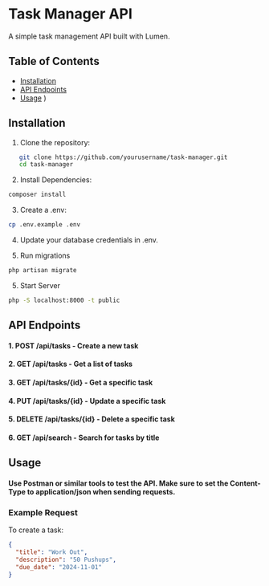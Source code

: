 # Task Manager API

A simple task management API built with Lumen.

## Table of Contents

- [Installation](#installation)
- [API Endpoints](#api-endpoints)
- [Usage](#usage)
)

## Installation

1. Clone the repository:

```bash
   git clone https://github.com/yourusername/task-manager.git
   cd task-manager
   ```

2. Install Dependencies:

```bash
composer install
```
3. Create a .env:

```bash
cp .env.example .env
```
4. Update your database credentials in .env.


5. Run migrations

```bash
php artisan migrate
```

5. Start Server

```bash
php -S localhost:8000 -t public
```

## API Endpoints

#### 1. POST /api/tasks - Create a new task
#### 2. GET /api/tasks - Get a list of tasks
#### 3. GET /api/tasks/{id} - Get a specific task
#### 4. PUT /api/tasks/{id} - Update a specific task
#### 5. DELETE /api/tasks/{id} - Delete a specific task
#### 6. GET /api/search - Search for tasks by title

## Usage

#### Use Postman or similar tools to test the API. Make sure to set the Content-Type to application/json when sending requests.

### Example Request

To create a task:

```json
{
  "title": "Work Out",
  "description": "50 Pushups",
  "due_date": "2024-11-01"
}
```
